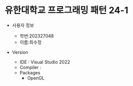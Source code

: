 유한대학교 프로그래밍 패턴 24-1
================================
* 사용자 정보

	* 학번:202327048
	* 이름:최수정

* Version
	
	* IDE : Visual Studio 2022
	* Compiler :
	* Packages
		* OpenGL
		

